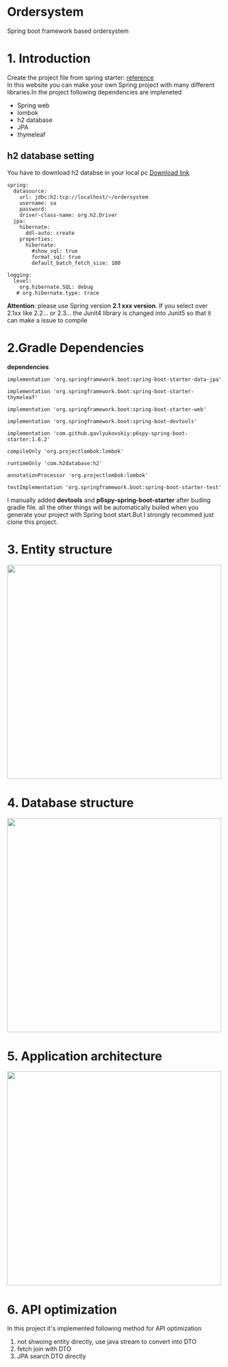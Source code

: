 # Ordersystem
Spring boot framework based ordersystem


# 1. Introduction   
Create the project file from spring starter: [reference](https://start.spring.io/)   \
In this website you can make your own Spring project with many different libraries.In the project following dependencies are impleneted 

- Spring web 
- lombok
- h2 database
- JPA
- thymeleaf

## h2 database setting 
You have to download h2 databse in your local pc [Download link](https://www.h2database.com/html/download.html)   

	spring:
	  datasource:
	    url: jdbc:h2:tcp://localhost/~/ordersystem
	    username: sa
	    password:
	    driver-class-name: org.h2.Driver
	  jpa:
	    hibernate:
	      ddl-auto: create
	    properties:
	      hibernate:
	        #show_sql: true
	        format_sql: true
	        default_batch_fetch_size: 100
	
	logging:
	  level:
	    org.hibernate.SQL: debug
	   # org.hibernate.type: trace

**Attention**: please use Spring version **2.1 xxx version**. If you select over 2.1xx like 2.2... or 2.3... the Junit4 library is changed into Junit5 so that it can make a issue to compile

# 2.Gradle Dependencies 

**dependencies**
 
	implementation 'org.springframework.boot:spring-boot-starter-data-jpa'
  
	implementation 'org.springframework.boot:spring-boot-starter-thymeleaf'
  
	implementation 'org.springframework.boot:spring-boot-starter-web'
  
	implementation 'org.springframework.boot:spring-boot-devtools'
  
	implementation 'com.github.gavlyukovskiy:p6spy-spring-boot-starter:1.6.2'
  
	compileOnly 'org.projectlombok:lombok'
  
	runtimeOnly 'com.h2database:h2'
  
	annotationProcessor 'org.projectlombok:lombok'
  
	testImplementation 'org.springframework.boot:spring-boot-starter-test'


I manually added **devtools** and **p6spy-spring-boot-starter** after buding gradle file. all the other things will be automatically builed when you generate your project with Spring boot start.But I strongly recommed just clone this project.


# 3. Entity structure 

<div>
<img width="500" src="https://user-images.githubusercontent.com/45092135/94732625-d03ae400-0366-11eb-9616-c66656c77acd.JPG">			 
</div>

# 4. Database structure 

<div>
<img width="500" src="https://user-images.githubusercontent.com/45092135/94732654-d6c95b80-0366-11eb-80e0-746f5fad1e2a.JPG">			 
</div>

# 5. Application architecture

<div>
<img width="500" src="https://user-images.githubusercontent.com/45092135/94734410-7be53380-0369-11eb-836d-17215d72d7c3.JPG">			 
</div>


# 6. API optimization 

In this project it's implemented following method for API optimization 

1. not shwoing entity directly, use java stream to convert into DTO 
2. fetch join with DTO
3. JPA search DTO directly 



